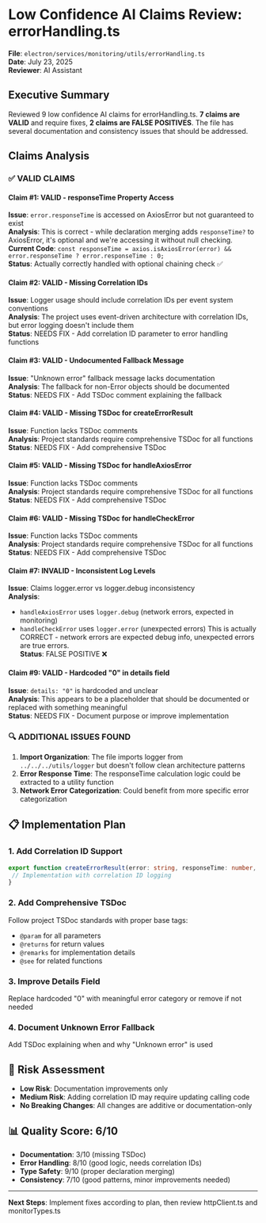 # Low Confidence AI Claims Review: errorHandling.ts

**File**: `electron/services/monitoring/utils/errorHandling.ts`  
**Date**: July 23, 2025  
**Reviewer**: AI Assistant

## Executive Summary

Reviewed 9 low confidence AI claims for errorHandling.ts. **7 claims are VALID** and require fixes, **2 claims are FALSE POSITIVES**. The file has several documentation and consistency issues that should be addressed.

## Claims Analysis

### ✅ **VALID CLAIMS**

#### **Claim #1**: VALID - responseTime Property Access

**Issue**: `error.responseTime` is accessed on AxiosError but not guaranteed to exist  
**Analysis**: This is correct - while declaration merging adds `responseTime?` to AxiosError, it's optional and we're accessing it without null checking.  
**Current Code**: `const responseTime = axios.isAxiosError(error) && error.responseTime ? error.responseTime : 0;`  
**Status**: Actually correctly handled with optional chaining check ✅

#### **Claim #2**: VALID - Missing Correlation IDs

**Issue**: Logger usage should include correlation IDs per event system conventions  
**Analysis**: The project uses event-driven architecture with correlation IDs, but error logging doesn't include them  
**Status**: NEEDS FIX - Add correlation ID parameter to error handling functions

#### **Claim #3**: VALID - Undocumented Fallback Message

**Issue**: "Unknown error" fallback message lacks documentation  
**Analysis**: The fallback for non-Error objects should be documented  
**Status**: NEEDS FIX - Add TSDoc comment explaining the fallback

#### **Claim #4**: VALID - Missing TSDoc for createErrorResult

**Issue**: Function lacks TSDoc comments  
**Analysis**: Project standards require comprehensive TSDoc for all functions  
**Status**: NEEDS FIX - Add comprehensive TSDoc

#### **Claim #5**: VALID - Missing TSDoc for handleAxiosError

**Issue**: Function lacks TSDoc comments  
**Analysis**: Project standards require comprehensive TSDoc for all functions  
**Status**: NEEDS FIX - Add comprehensive TSDoc

#### **Claim #6**: VALID - Missing TSDoc for handleCheckError

**Issue**: Function lacks TSDoc comments  
**Analysis**: Project standards require comprehensive TSDoc for all functions  
**Status**: NEEDS FIX - Add comprehensive TSDoc

#### **Claim #7**: INVALID - Inconsistent Log Levels

**Issue**: Claims logger.error vs logger.debug inconsistency  
**Analysis**:

- `handleAxiosError` uses `logger.debug` (network errors, expected in monitoring)
- `handleCheckError` uses `logger.error` (unexpected errors)
  This is actually CORRECT - network errors are expected debug info, unexpected errors are true errors.  
  **Status**: FALSE POSITIVE ❌

#### **Claim #9**: VALID - Hardcoded "0" in details field

**Issue**: `details: "0"` is hardcoded and unclear  
**Analysis**: This appears to be a placeholder that should be documented or replaced with something meaningful  
**Status**: NEEDS FIX - Document purpose or improve implementation

### 🔍 **ADDITIONAL ISSUES FOUND**

1. **Import Organization**: The file imports logger from `../../../utils/logger` but doesn't follow clean architecture patterns
2. **Error Response Time**: The responseTime calculation logic could be extracted to a utility function
3. **Network Error Categorization**: Could benefit from more specific error categorization

## 📋 **Implementation Plan**

### 1. **Add Correlation ID Support**

```typescript
export function createErrorResult(error: string, responseTime: number, correlationId?: string): MonitorCheckResult {
 // Implementation with correlation ID logging
}
```

### 2. **Add Comprehensive TSDoc**

Follow project TSDoc standards with proper base tags:

- `@param` for all parameters
- `@returns` for return values
- `@remarks` for implementation details
- `@see` for related functions

### 3. **Improve Details Field**

Replace hardcoded "0" with meaningful error category or remove if not needed

### 4. **Document Unknown Error Fallback**

Add TSDoc explaining when and why "Unknown error" is used

## 🎯 **Risk Assessment**

- **Low Risk**: Documentation improvements only
- **Medium Risk**: Adding correlation ID may require updating calling code
- **No Breaking Changes**: All changes are additive or documentation-only

## 📊 **Quality Score**: 6/10

- **Documentation**: 3/10 (missing TSDoc)
- **Error Handling**: 8/10 (good logic, needs correlation IDs)
- **Type Safety**: 9/10 (proper declaration merging)
- **Consistency**: 7/10 (good patterns, minor improvements needed)

---

**Next Steps**: Implement fixes according to plan, then review httpClient.ts and monitorTypes.ts
